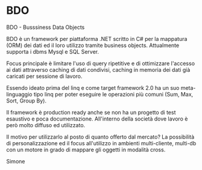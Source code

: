 # BDO
BDO - Busssiness Data Objects

BDO è un framework per piattaforma .NET scritto in C# per la mappatura (ORM) dei dati ed il loro utilizzo tramite business objects.
Attualmente supporta i dbms Mysql e SQL Server.

Focus principale è limitare l'uso di query ripetitive e di ottimizzare l'accesso ai dati attraverso caching di dati condivisi, caching in memoria dei dati già caricati per sessione di lavoro.

Essendo ideato prima del linq e come target framework 2.0 ha un suo meta-linguaggio tipo linq per poter eseguire le operazioni più comuni (Sum, Max, Sort, Group By).

Il framework è production ready anche se non ha un progetto di test esaustivo e poca documentazione. All'interno della società dove lavoro è però molto diffuso ed utilizzato.

Il motivo per utilizzarlo al posto di quanto offerto dal mercato? La possibilità di personalizzazione ed il focus all'utilizzo in ambienti multi-cliente, multi-db con un motore in grado di mappare gli oggetti in modalità cross.

Simone

